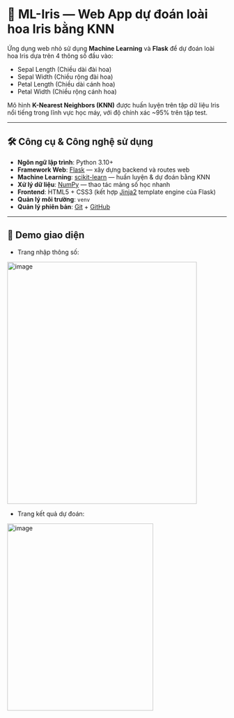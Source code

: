 # 🌸 ML-Iris — Web App dự đoán loài hoa Iris bằng KNN

Ứng dụng web nhỏ sử dụng **Machine Learning** và **Flask** để dự đoán loài hoa Iris dựa trên 4 thông số đầu vào:

- Sepal Length (Chiều dài đài hoa)
- Sepal Width (Chiều rộng đài hoa)
- Petal Length (Chiều dài cánh hoa)
- Petal Width (Chiều rộng cánh hoa)

Mô hình **K-Nearest Neighbors (KNN)** được huấn luyện trên tập dữ liệu Iris nổi tiếng trong lĩnh vực học máy, với độ chính xác ~95% trên tập test.

---

## 🛠️ Công cụ & Công nghệ sử dụng

- **Ngôn ngữ lập trình**: Python 3.10+  
- **Framework Web**: [Flask](https://flask.palletsprojects.com/) — xây dựng backend và routes web  
- **Machine Learning**: [scikit-learn](https://scikit-learn.org/) — huấn luyện & dự đoán bằng KNN  
- **Xử lý dữ liệu**: [NumPy](https://numpy.org/) — thao tác mảng số học nhanh  
- **Frontend**: HTML5 + CSS3 (kết hợp [Jinja2](https://jinja.palletsprojects.com/) template engine của Flask)  
- **Quản lý môi trường**: `venv`  
- **Quản lý phiên bản**: [Git](https://git-scm.com/) + [GitHub](https://github.com/)  

---

## 🚀 Demo giao diện

- Trang nhập thông số:
<img width="435" height="555" alt="image" src="https://github.com/user-attachments/assets/4f2dfd7d-8c16-40a0-bacb-6cf39a84c3ca" />


- Trang kết quả dự đoán:
<img width="335" height="429" alt="image" src="https://github.com/user-attachments/assets/dba92679-5bd3-4c40-9427-fd8d06c3c323" />
